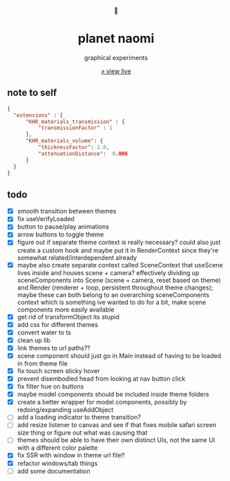 <div align="center">

🌱

# planet naomi

graphical experiments

[&raquo; view live](https://naomi.vercel.app)

</div>

## note to self

```json
{
  "extensions" : {
      "KHR_materials_transmission" : {
          "transmissionFactor" : 1
      },
      "KHR_materials_volume": {
          "thicknessFactor": 2.0,
          "attenuationDistance":  0.006
      }
  }
}
```

## todo

- [x] smooth transition between themes
- [x] fix useVerifyLoaded
- [x] button to pause/play animations
- [x] arrow buttons to toggle theme
- [x] figure out if separate theme context is really necessary? could also just create a custom hook and maybe put it in RenderContext since they're somewhat related/interdependent already
- [x] maybe also create separate context called SceneContext that useScene lives inside and houses scene + camera? effectively dividing up sceneComponents into Scene (scene + camera, reset based on theme) and Render (renderer + loop, persistent throughout theme changes); maybe these can both belong to an overarching sceneComponents context which is something ive wanted to do for a bit, make scene components more easily available
- [x] get rid of transformObject its stupid
- [x] add css for different themes
- [x] convert water to ts
- [x] clean up lib
- [x] link themes to url paths??
- [x] scene component should just go in Main instead of having to be loaded in from theme file
- [x] fix touch screen sticky hover
- [x] prevent disembodied head from looking at nav button click
- [x] fix filter hue on buttons
- [x] maybe model components should be included inside theme folders
- [x] create a better wrapper for model components, possibly by redoing/expanding useAddObject
- [ ] add a loading indicator to theme transition?
- [ ] add resize listener to canvas and see if that fixes mobile safari screen size thing or figure out what was causing that
- [ ] themes should be able to have their own distinct UIs, not the same UI with a different color palette
- [x] fix SSR with window in theme url file!!
- [x] refactor windows/tab things
- [ ] add some documentation